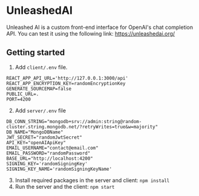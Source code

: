 # UnleashedAI
Unleashed AI is a custom front-end interface for OpenAI's chat completion API.
You can test it using the following link: https://unleashedai.org/

## Getting started

1. Add `client/.env` file.
```
REACT_APP_API_URL='http://127.0.0.1:3000/api'
REACT_APP_ENCRYPTION_KEY=randomEncryptionKey
GENERATE_SOURCEMAP=false
PUBLIC_URL=.
PORT=4200
```
2. Add `server/.env` file
```
DB_CONN_STRING="mongodb+srv://admin:string@random-cluster.string.mongodb.net/?retryWrites=true&w=majority"
DB_NAME="MongoDBName"
JWT_SECRET="randomJwtSecret"
API_KEY="openAIApiKey"
EMAIL_USERNAME="contact@email.com"
EMAIL_PASSWORD="randomPassword"
BASE_URL="http://localhost:4200"
SIGNING_KEY='randomSigningKey'
SIGNING_KEY_NAME='randomSigningKeyName'
```
3. Install required packages in the server and client: `npm install`
4. Run the server and the client: `npm start`
